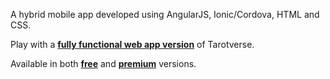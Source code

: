 A hybrid mobile app developed using AngularJS, Ionic/Cordova, HTML and CSS.

Play with a <strong><a href="http://tarotverse.mediashane.com">fully functional web app version</a></strong> of Tarotverse.

Available in both <a href="https://play.google.com/store/apps/details?id=com.mediashane.tarotverselite"><strong>free</strong></a> and <strong><a href="https://play.google.com/store/apps/details?id=com.mediashane.tarotverse">premium</a></strong> versions.
